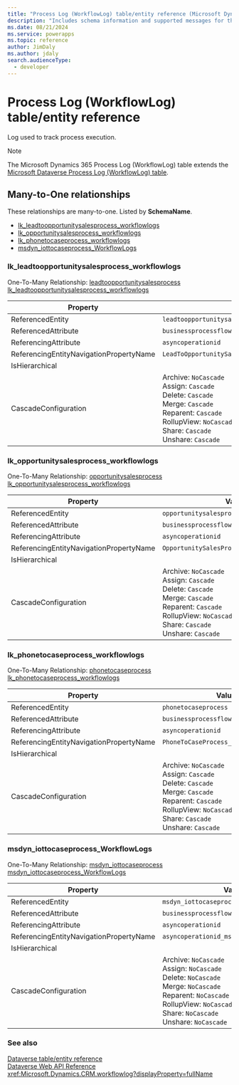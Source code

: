 ```yaml
---
title: "Process Log (WorkflowLog) table/entity reference (Microsoft Dynamics 365)"
description: "Includes schema information and supported messages for the Process Log (WorkflowLog) table/entity with Microsoft Dynamics 365."
ms.date: 08/21/2024
ms.service: powerapps
ms.topic: reference
author: JimDaly
ms.author: jdaly
search.audienceType: 
  - developer
---
```


# Process Log (WorkflowLog) table/entity reference

Log used to track process execution.

> [!NOTE]
> The Microsoft Dynamics 365 Process Log (WorkflowLog) table extends the [Microsoft Dataverse Process Log (WorkflowLog) table](/power-apps/developer/data-platform/reference/entities/workflowlog).




## Many-to-One relationships

These relationships are many-to-one. Listed by **SchemaName**.

- [lk_leadtoopportunitysalesprocess_workflowlogs](#BKMK_lk_leadtoopportunitysalesprocess_workflowlogs)
- [lk_opportunitysalesprocess_workflowlogs](#BKMK_lk_opportunitysalesprocess_workflowlogs)
- [lk_phonetocaseprocess_workflowlogs](#BKMK_lk_phonetocaseprocess_workflowlogs)
- [msdyn_iottocaseprocess_WorkflowLogs](#BKMK_msdyn_iottocaseprocess_WorkflowLogs)

### <a name="BKMK_lk_leadtoopportunitysalesprocess_workflowlogs"></a> lk_leadtoopportunitysalesprocess_workflowlogs

One-To-Many Relationship: [leadtoopportunitysalesprocess lk_leadtoopportunitysalesprocess_workflowlogs](leadtoopportunitysalesprocess.md#BKMK_lk_leadtoopportunitysalesprocess_workflowlogs)

|Property|Value|
|---|---|
|ReferencedEntity|`leadtoopportunitysalesprocess`|
|ReferencedAttribute|`businessprocessflowinstanceid`|
|ReferencingAttribute|`asyncoperationid`|
|ReferencingEntityNavigationPropertyName|`LeadToOpportunitySalesProcess_asyncoperationid`|
|IsHierarchical||
|CascadeConfiguration|Archive: `NoCascade`<br />Assign: `Cascade`<br />Delete: `Cascade`<br />Merge: `Cascade`<br />Reparent: `Cascade`<br />RollupView: `NoCascade`<br />Share: `Cascade`<br />Unshare: `Cascade`|

### <a name="BKMK_lk_opportunitysalesprocess_workflowlogs"></a> lk_opportunitysalesprocess_workflowlogs

One-To-Many Relationship: [opportunitysalesprocess lk_opportunitysalesprocess_workflowlogs](opportunitysalesprocess.md#BKMK_lk_opportunitysalesprocess_workflowlogs)

|Property|Value|
|---|---|
|ReferencedEntity|`opportunitysalesprocess`|
|ReferencedAttribute|`businessprocessflowinstanceid`|
|ReferencingAttribute|`asyncoperationid`|
|ReferencingEntityNavigationPropertyName|`OpportunitySalesProcess_asyncoperationid`|
|IsHierarchical||
|CascadeConfiguration|Archive: `NoCascade`<br />Assign: `Cascade`<br />Delete: `Cascade`<br />Merge: `Cascade`<br />Reparent: `Cascade`<br />RollupView: `NoCascade`<br />Share: `Cascade`<br />Unshare: `Cascade`|

### <a name="BKMK_lk_phonetocaseprocess_workflowlogs"></a> lk_phonetocaseprocess_workflowlogs

One-To-Many Relationship: [phonetocaseprocess lk_phonetocaseprocess_workflowlogs](phonetocaseprocess.md#BKMK_lk_phonetocaseprocess_workflowlogs)

|Property|Value|
|---|---|
|ReferencedEntity|`phonetocaseprocess`|
|ReferencedAttribute|`businessprocessflowinstanceid`|
|ReferencingAttribute|`asyncoperationid`|
|ReferencingEntityNavigationPropertyName|`PhoneToCaseProcess_asyncoperationid`|
|IsHierarchical||
|CascadeConfiguration|Archive: `NoCascade`<br />Assign: `Cascade`<br />Delete: `Cascade`<br />Merge: `Cascade`<br />Reparent: `Cascade`<br />RollupView: `NoCascade`<br />Share: `Cascade`<br />Unshare: `Cascade`|

### <a name="BKMK_msdyn_iottocaseprocess_WorkflowLogs"></a> msdyn_iottocaseprocess_WorkflowLogs

One-To-Many Relationship: [msdyn_iottocaseprocess msdyn_iottocaseprocess_WorkflowLogs](msdyn_iottocaseprocess.md#BKMK_msdyn_iottocaseprocess_WorkflowLogs)

|Property|Value|
|---|---|
|ReferencedEntity|`msdyn_iottocaseprocess`|
|ReferencedAttribute|`businessprocessflowinstanceid`|
|ReferencingAttribute|`asyncoperationid`|
|ReferencingEntityNavigationPropertyName|`asyncoperationid_msdyn_iottocaseprocess`|
|IsHierarchical||
|CascadeConfiguration|Archive: `NoCascade`<br />Assign: `NoCascade`<br />Delete: `NoCascade`<br />Merge: `NoCascade`<br />Reparent: `NoCascade`<br />RollupView: `NoCascade`<br />Share: `NoCascade`<br />Unshare: `NoCascade`|



### See also

[Dataverse table/entity reference](../about-entity-reference.md)  
[Dataverse Web API Reference](/power-apps/developer/data-platform/webapi/reference/about)   
<xref:Microsoft.Dynamics.CRM.workflowlog?displayProperty=fullName>
